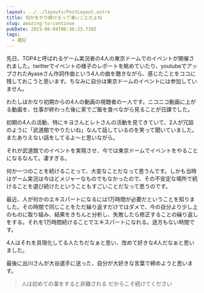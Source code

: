 ```yaml
---
layout: ../../layouts/PostLayout.astro
title: 何かをやり続けるって凄いことだよね
slug: amazing-to-continue
pubDate: 2023-06-04T06:36:23.730Z
tags:
  - 雑記
---
```


先日、TOP4と呼ばれるゲーム実況者の4人の東京ドームでのイベントが開催されました。twitterでイベントの様子のレポートを眺めていたり、youtubeでアップされたAyaseさん作詞作曲という4人の曲を聴きながら、感じたことをココに残しておこうと思います。ちなみに自分は東京ドームのイベントには参加していません。

わたしはかなり初期からの4人の動画の視聴者の一人です。ニコニコ動画に上がる動画を、仕事が終わった後に家でご飯を食べながら見ることが日課でした。

初期の4人の活動、特にキヨさんとレトさんの活動を見てきていて、2人が冗談のように「武道館でやりたいね」なんて話しているのを笑って聞いていました。またありえない話をしてるよ〜と思いながら。

それが武道館でのイベントを実現させ、今では東京ドームでイベントをやることになるなんて。凄すぎる。

何か一つのことを続けることって、大変なことだなって思うんです。しかも当時はゲーム実況は今ほどメジャーなものでもなかったので、その不安定な場所で続けることを選び続けたということもすごいことだなって思うのです。

最近、人が何かのエキスパートになるには1万時間が必要だということを知りました。その時間で同じことをただ繰り返すだけではダメで、今の自分より少し上のものに取り組み、結果をきちんと分析し、失敗したら修正することの繰り返しをする。それを1万時間続けることでエキスパートになれる。途方もない時間です。

4人はそれを具現化してる人たちだなぁと思い、改めて好きな4人だなぁと思いました。

最後に出川さんが大谷選手に送った、自分が大好きな言葉で締めようと思います。

> 人は初めての事をすると非難される だからこそ続けてください
